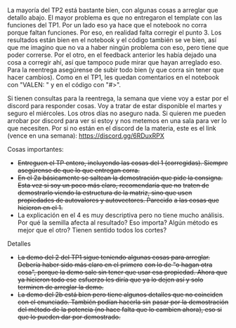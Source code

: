 La mayoría del TP2 está bastante bien, con algunas cosas a arreglar que detallo abajo. El mayor problema es que 
no entregaron el template con las funciones del TP1. Por un lado eso ya hace que el notebook no corra porque faltan funciones. Por eso, 
en realidad falta corregir el punto 3. Los resultados están bien en el notebook y el código también se ve bien, así que me imagino 
que no va a haber ningún problema con eso, pero tiene que poder correrse.
Por el otro, en el feedback anterior les había dejado una cosa a corregir ahí, así que tampoco pude mirar que hayan arreglado eso.
Para la reentrega asegúrense de subir todo bien (y que corra sin tener que hacer cambios).
Como en el TP1, les quedan comentarios en el notebook con "VALEN: " y en el código con "#>".

Si tienen consultas para la reentrega, la semana que viene voy a estar por el discord para responder cosas. Voy a tratar 
de estar disponible el martes y seguro el miércoles. Los otros días no aseguro nada. 
Si quieren me pueden arrobar por discord para ver si estoy y nos metemos en una sala para ver lo que necesiten.
Por si no están en el discord de la materia, este es el link (vence en una semana): https://discord.gg/6RDuxRPX

Cosas importantes:
- ~~Entreguen el TP entero, incluyendo las cosas del 1 (corregidas). Siempre asegúrense de que lo que entregan corra.~~
- ~~En el 2a básicamente se saltean la demostración que pide la consigna. Esta vez si soy un poco más claro, recomendaría que no~~ 
~~traten de demostrarlo viendo la estructura de la matriz, sino que usen propiedades de autovalores y autovectores. Parecido~~ 
~~a las cosas que hicieron en el 1.~~
- La explicación en el 4 es muy descriptiva pero no tiene mucho análisis. Por qué la semilla afecta al resultado? Eso importa?
Algún método es mejor que el otro? Tienen sentido todos los cortes?

Detalles
- ~~La demo del 2 del TP1 sigue teniendo algunas cosas para arreglar. Debería haber sido más claro en el primero~~ 
~~con lo de "o hagan otra cosa", porque la demo sale sin tener que usar esa propiedad. Ahora que ya hicieron todo ese~~ 
~~esfuerzo les diría que ya lo dejen así y solo terminen de arreglar la demo.~~
- ~~La demo del 2b está bien pero tiene algunos detalles que no coinciden con el enunciado. También podían hacerla sin~~ 
~~pasar por la demostración del método de la potencia (no hace falta que lo cambien ahora), eso si que lo pueden dar por demostrado.~~